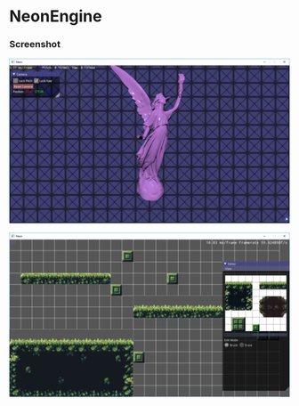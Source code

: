 # NeonEngine

### Screenshot

![](https://raw.githubusercontent.com/rajivmg/NeonEngine/master/misc/screenshots/screenshot_25-04-18_4.PNG)

![](https://raw.githubusercontent.com/rajivmg/NeonEngine/master/misc/screenshots/screenshot_17-08-18.PNG)